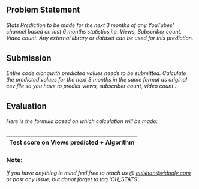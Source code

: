 ## Problem Statement
###### Stats Prediction to be made for the next 3 months of any YouTubes' channel based on last 6 months statistics i.e. Views, Subscriber count, Video count. Any external library  or dataset can be used for this prediction.

## Submission
###### Entire code alongwith *predicted values* needs to be submitted. Calculate the predicted values for the next 3 months in the same format as original csv file so you have to predict views, subscriber count, video count .

## Evaluation
###### Here is the formula based on which calculation will be made:
| Test score on Views predicted + Algorithm |
| ------------------------------- |

### Note:
*If you have anything in mind feel free to reach us @ gulshan@vidooly.com or post any issue; but donot forget to tag 'CH_STATS'.*
